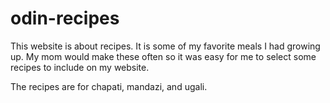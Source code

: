 # odin-recipes

This website is about recipes. It is some of my favorite meals I had growing up.
My mom would make these often so it was easy for me to select some recipes to include
on my website.

The recipes are for chapati, mandazi, and ugali.